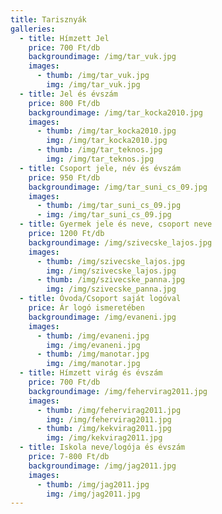 ```yaml
---
title: Tarisznyák
galleries:
  - title: Hímzett Jel
    price: 700 Ft/db
    backgroundimage: /img/tar_vuk.jpg
    images:
      - thumb: /img/tar_vuk.jpg
        img: /img/tar_vuk.jpg
  - title: Jel és évszám
    price: 800 Ft/db
    backgroundimage: /img/tar_kocka2010.jpg
    images:
      - thumb: /img/tar_kocka2010.jpg
        img: /img/tar_kocka2010.jpg
      - thumb: /img/tar_teknos.jpg
        img: /img/tar_teknos.jpg
  - title: Csoport jele, név és évszám
    price: 950 Ft/db
    backgroundimage: /img/tar_suni_cs_09.jpg
    images:
      - thumb: /img/tar_suni_cs_09.jpg
      - img: /img/tar_suni_cs_09.jpg
  - title: Gyermek jele és neve, csoport neve
    price: 1200 Ft/db
    backgroundimage: /img/szivecske_lajos.jpg
    images:
      - thumb: /img/szivecske_lajos.jpg
        img: /img/szivecske_lajos.jpg
      - thumb: /img/szivecske_panna.jpg
        img: /img/szivecske_panna.jpg
  - title: Óvoda/Csoport saját logóval
    price: Ár logó ismeretében
    backgroundimage: /img/evaneni.jpg
    images:
      - thumb: /img/evaneni.jpg
        img: /img/evaneni.jpg
      - thumb: /img/manotar.jpg
        img: /img/manotar.jpg
  - title: Hímzett virág és évszám
    price: 700 Ft/db
    backgroundimage: /img/fehervirag2011.jpg
    images:
      - thumb: /img/fehervirag2011.jpg
        img: /img/fehervirag2011.jpg
      - thumb: /img/kekvirag2011.jpg
        img: /img/kekvirag2011.jpg
  - title: Iskola neve/logója és évszám
    price: 7-800 Ft/db
    backgroundimage: /img/jag2011.jpg
    images:
      - thumb: /img/jag2011.jpg
        img: /img/jag2011.jpg
---
```

